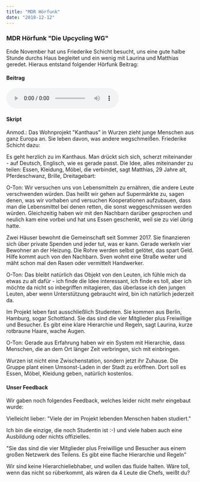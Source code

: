 ```yaml
---
title: "MDR Hörfunk"
date: "2018-12-12"
---
```


### MDR Hörfunk "Die Upcycling WG"

Ende November hat uns Friederike Schicht besucht, uns eine gute halbe Stunde durchs Haus begleitet und ein wenig mit Laurina und Matthias geredet.
Hieraus entstand folgender Hörfunk Beitrag:

#### Beitrag
![MDR Beitrag: Die Upcycling WG](/media/2017-12-12_mdr-upcycling-wg.mp3)

#### Skript
Anmod.: Das Wohnprojekt "Kanthaus" in Wurzen zieht junge Menschen aus ganz Europa an. Sie leben davon, was andere wegschmeißen. Friederike Schicht dazu:

Es geht herzlich zu im Kanthaus.
Man drückt sich sich, scherzt miteinander - auf Deutsch, Englisch, wie es gerade passt.
Die Idee, alles miteinander zu teilen: Essen, Kleidung, Möbel, die verbindet, sagt Matthias, 29 Jahre alt, Pferdeschwanz, Brille, Dreitagebart:

O-Ton: Wir versuchen uns von Lebensmitteln zu ernähren, die andere Leute verschwenden würden.
Das heißt wir gehen auf Supermärkte zu, sagen denen, was wir vorhaben und versuchen Kooperationen aufzubauen, dass man die Lebensmittel bei denen retten, die sonst weggeschmissen werden würden.
Gleichzeitig haben wir mit den Nachbarn darüber gesprochen und neulich kam eine vorbei und hat uns Essen geschenkt, weil sie zu viel übrig hatte.

Zwei Häuser bewohnt die Gemeinschaft seit Sommer 2017.
Sie finanzieren sich über private Spenden und jeder tut, was er kann.
Gerade werkeln vier Bewohner an der Heizung.
Die Rohre werden selbst gelötet, das spart Geld. Hilfe kommt auch von den Nachbarn.
Sven wohnt eine Straße weiter und mäht schon mal den Rasen oder vermittelt Handwerker.

O-Ton: Das bleibt natürlich das Objekt von den Leuten, ich fühle mich da etwas zu alt dafür - ich finde die Idee interessant, ich finde es toll, aber ich möchte da nicht so inbegriffen mitagieren, das überlasse ich den jungen Leuten, aber wenn Unterstützung gebraucht wird, bin ich natürlich jederzeit da.

Im Projekt leben fast ausschließlich Studenten.
Sie kommen aus Berlin, Hamburg, sogar Schottland.
Sie das sind die vier Mitglieder plus Freiwillige und Besucher.
Es gibt eine klare Hierarchie und Regeln, sagt Laurina, kurze rotbraune Haare, wache Augen.

O-Ton: Gerade aus Erfahrung haben wir ein System mit Hierarchie, dass Menschen, die an dem Ort länger Zeit verbringen, sich mit einbringen.

Wurzen ist nicht eine Zwischenstation, sondern jetzt ihr Zuhause. Die Gruppe plant einen Umsonst-Laden in der Stadt zu eröffnen.
Dort soll es Essen, Möbel, Kleidung geben, natürlich kostenlos.

#### Unser Feedback

Wir gaben noch folgendes Feedback, welches leider nicht mehr eingebaut wurde:

Vielleicht lieber:
"Viele der im Projekt lebenden Menschen haben studiert."

Ich bin die einzige, die noch Studentin ist :-) und viele haben auch eine Ausbildung oder nichts offizielles.

"Sie das sind die vier Mitglieder plus Freiwillige und Besucher aus einem großen Netzwerk des Teilens. Es gibt eine flache Hierarchie und Regeln"

Wir sind keine Hierarchieliebhaber, und wollen das fluide halten. Wäre toll, wenn das nicht so rüberkommt, als wären da 4 Leute die Chefs, weißt du?
